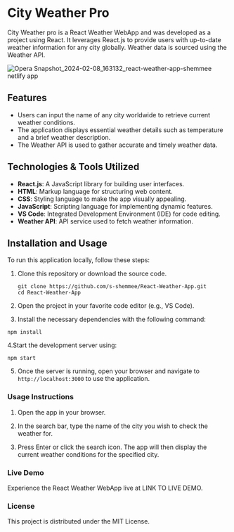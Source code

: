 # City Weather Pro

City Weather pro is a React Weather WebApp and was developed as a project using React. It leverages React.js to provide users with up-to-date weather information for any city globally. Weather data is sourced using the Weather API.

![Opera Snapshot_2024-02-08_163132_react-weather-app-shemmee netlify app](https://github.com/s-shemmee/React-Weather-App/assets/56132945/a3aea312-a726-40c6-93bb-45261ecddcad)

## Features

- Users can input the name of any city worldwide to retrieve current weather conditions.
- The application displays essential weather details such as temperature and a brief weather description.
- The Weather API is used to gather accurate and timely weather data.

## Technologies & Tools Utilized

- **React.js**: A JavaScript library for building user interfaces.
- **HTML**: Markup language for structuring web content.
- **CSS**: Styling language to make the app visually appealing.
- **JavaScript**: Scripting language for implementing dynamic features.
- **VS Code**: Integrated Development Environment (IDE) for code editing.
- **Weather API**: API service used to fetch weather information.

## Installation and Usage

To run this application locally, follow these steps:

1. Clone this repository or download the source code.
   ```
   git clone https://github.com/s-shemmee/React-Weather-App.git
   cd React-Weather-App
   ```

2. Open the project in your favorite code editor (e.g., VS Code).

3. Install the necessary dependencies with the following command:
```
npm install
```

4.Start the development server using:
```
npm start
```

5. Once the server is running, open your browser and navigate to `http://localhost:3000` to use the application.

### Usage Instructions
1. Open the app in your browser.

2. In the search bar, type the name of the city you wish to check the weather for.

3. Press Enter or click the search icon. The app will then display the current weather conditions for the specified city.

### Live Demo

Experience the React Weather WebApp live at LINK TO LIVE DEMO.

### License
This project is distributed under the MIT License.
